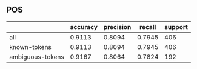 
## POS

|                  | accuracy | precision | recall | support |
|------------------|----------|-----------|--------|---------|
| all              | 0.9113   | 0.8094    | 0.7945 | 406     |
| known-tokens     | 0.9113   | 0.8094    | 0.7945 | 406     |
| ambiguous-tokens | 0.9167   | 0.8064    | 0.7824 | 192     |

